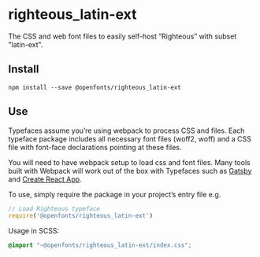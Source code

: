 
# righteous_latin-ext

The CSS and web font files to easily self-host “Righteous” with subset "latin-ext".

## Install

`npm install --save @openfonts/righteous_latin-ext`

## Use

Typefaces assume you’re using webpack to process CSS and files. Each typeface
package includes all necessary font files (woff2, woff) and a CSS file with
font-face declarations pointing at these files.

You will need to have webpack setup to load css and font files. Many tools built
with Webpack will work out of the box with Typefaces such as [Gatsby](https://github.com/gatsbyjs/gatsby)
and [Create React App](https://github.com/facebookincubator/create-react-app).

To use, simply require the package in your project’s entry file e.g.

```javascript
// Load Righteous typeface
require('@openfonts/righteous_latin-ext')
```

Usage in SCSS:
```scss
@import "~@openfonts/righteous_latin-ext/index.css";
```
